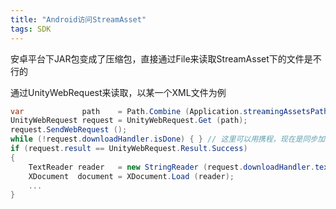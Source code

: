 ```yaml
---
title: "Android访问StreamAsset"
tags: SDK
---
```


安卓平台下JAR包变成了压缩包，直接通过File来读取StreamAsset下的文件是不行的

通过UnityWebRequest来读取，以某一个XML文件为例

```c#
var             path    = Path.Combine (Application.streamingAssetsPath, "xxx");// 使用Combine时，路径前不能带有'/'，直接以文件夹开头
UnityWebRequest request = UnityWebRequest.Get (path);
request.SendWebRequest ();
while (!request.downloadHandler.isDone) { } // 这里可以用携程，现在是同步加载
if (request.result == UnityWebRequest.Result.Success)
{
    TextReader reader   = new StringReader (request.downloadHandler.text);
    XDocument  document = XDocument.Load (reader);
	...
}
```

